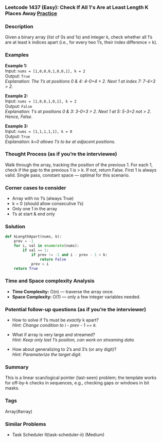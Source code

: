 ### Leetcode 1437 (Easy): Check If All 1's Are at Least Length K Places Away [Practice](https://leetcode.com/problems/check-if-all-1s-are-at-least-length-k-places-away)

### Description  
Given a binary array (list of 0s and 1s) and integer k, check whether all 1’s are at least k indices apart (i.e., for every two 1’s, their index difference > k).

### Examples  

**Example 1:**  
Input: `nums = [1,0,0,0,1,0,0,1], k = 2`  
Output: `True`  
*Explanation: The 1’s at positions 0 & 4: 4-0=4 > 2. Next 1 at index 7: 7-4=3 > 2.*

**Example 2:**  
Input: `nums = [1,0,0,1,0,1], k = 2`  
Output: `False`  
*Explanation: 1's at positions 0 & 3: 3-0=3 > 2. Next 1 at 5: 5-3=2 not > 2. Hence, False.*

**Example 3:**  
Input: `nums = [1,1,1,1,1], k = 0`  
Output: `True`  
*Explanation: k=0 allows 1’s to be at adjacent positions.*

### Thought Process (as if you’re the interviewee)  
Walk through the array, tracking the position of the previous 1. For each 1, check if the gap to the previous 1 is > k. If not, return False. First 1 is always valid. Single pass, constant space — optimal for this scenario.

### Corner cases to consider  
- Array with no 1’s (always True)
- k = 0 (should allow consecutive 1’s)
- Only one 1 in the array
- 1’s at start & end only

### Solution

```python
def kLengthApart(nums, k):
    prev = -1
    for i, val in enumerate(nums):
        if val == 1:
            if prev != -1 and i - prev - 1 < k:
                return False
            prev = i
    return True
```

### Time and Space complexity Analysis  
- **Time Complexity:** O(n) — traverse the array once.
- **Space Complexity:** O(1) — only a few integer variables needed.

### Potential follow-up questions (as if you’re the interviewer)  

- How to solve if 1’s must be *exactly* k apart?  
  *Hint: Change condition to i - prev - 1 == k.*

- What if array is very large and streamed?  
  *Hint: Keep only last 1’s position, can work on streaming data.*

- How about generalizing to 2’s and 3’s (or any digit)?  
  *Hint: Parameterize the target digit.*

### Summary
This is a linear scan/logical pointer (last-seen) problem; the template works for off-by-k checks in sequences, e.g., checking gaps or windows in bit masks.

### Tags
Array(#array)

### Similar Problems
- Task Scheduler II(task-scheduler-ii) (Medium)